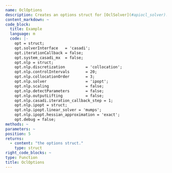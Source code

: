 ```yaml
--- 
name: OclOptions
description: Creates an options struct for [OclSolver](#apiocl_solver). Check the casadi documentation and the ipopt documentation to see which options are available. These options can be set in 'opt.nlp.ipopt'. The default values are the following:
content_markdown: ~
code_block:
  title: Example
  language: m
  code: |- 
    opt = struct;
    opt.solverInterface   = 'casadi';
    opt.iterationCallback = false;
    opt.system_casadi_mx  = false;
    opt.nlp = struct;
    opt.nlp.discretization         = 'collocation';
    opt.nlp.controlIntervals       = 20;
    opt.nlp.collocationOrder       = 3;
    opt.nlp.solver                 = 'ipopt';
    opt.nlp.scaling                = false;
    opt.nlp.detectParameters       = false;
    opt.nlp.outputLifting          = false;
    opt.nlp.casadi.iteration_callback_step = 1;
    opt.nlp.ipopt = struct;
    opt.nlp.ipopt.linear_solver = 'mumps';
    opt.nlp.ipopt.hessian_approximation = 'exact';
    opt.debug = false;
methods: ~
parameters: ~
position: 5
returns: 
  - content: "the options struct."
    type: struct
right_code_blocks: ~
type: Function
title: OclOptions
---
```

